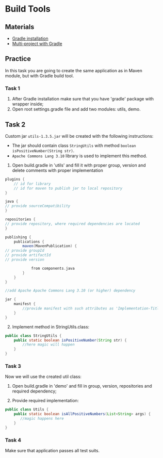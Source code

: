 # Build Tools

## Materials
+ [Gradle installation](https://gradle.org/install/)
+ [Multi-project with Gradle](https://docs.gradle.org/current/userguide/multi_project_builds.html)
## Practice

In this task you are going to create the same application as in Maven module,
but with Gradle build tool.

### Task 1
1. After Gradle installation make sure that you have 'gradle' package with wrapper inside;
2. Open root settings.gradle file and add two modules: utils, demo.

## Task 2
Custom jar `utils-1.3.5.jar` will be created with the following instructions:
- The jar should contain class `StringUtils` with method `boolean isPositiveNumber(String str)`.
- `Apache Commons Lang 3.10` library is used to implement this method.

1. Open build.gradle in 'utils' and fill it with proper group, version and delete comments with proper implementation
```gradle
plugins {
    // id for library
    // id for maven to publish jar to local repository
}

java {
// provide sourceCompatibility
}

repositories {
// provide repository, where required dependencies are located
}

publishing {
    publications {
        maven(MavenPublication) {
// provide groupId
// provide artifactId
// provide version

            from components.java
        }
    }
}

//add Apache Apache Commons Lang 3.10 (or higher) dependency

jar {
    manifest {
        //provide manifest with such attributes as 'Implementation-Title', 'Implementation-Version'
    }
}
```

2. Implement method in StringUtils.class:
```java
public class StringUtils {
    public static boolean isPositiveNumber(String str) {
        //here magic will happen
    }
}
```

### Task 3

Now we will use the created util class:
1. Open build.gradle in 'demo' and fill in group, version, repositories and required dependency;

2. Provide required implementation:
```java
public class Utils {
    public static boolean isAllPositiveNumbers(List<String> args) {
       //magic happens here
    }
}
```

### Task 4

Make sure that application passes all test suits.